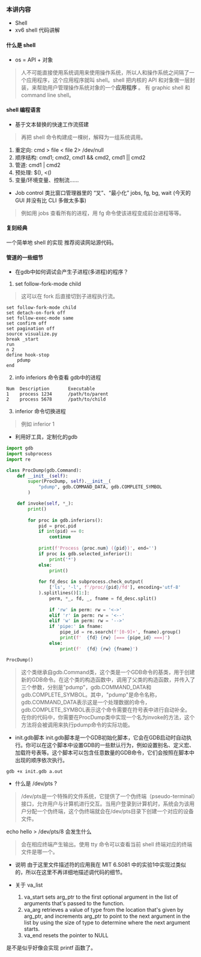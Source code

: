 ### 本讲内容
* Shell
* xv6 shell 代码讲解


#### 什么是 shell 

- os = API + 对象
> 人不可能直接使用系统调用来使用操作系统，所以人和操作系统之间隔了一个应用程序，这个应用程序就叫 shell。shell 把内核的 API 和对象做一层封装，来帮助用户管理操作系统对象的一个**应用程序** 。
> 有 graphic shell 和 command line shell。
>


#### shell 编程语言
- 基于文本替换的快速工作流搭建
> 再把 shell 命令构建成一棵树，解释为一组系统调用。
1. 重定向: cmd > file < file 2> /dev/null
2. 顺序结构: cmd1; cmd2, cmd1 && cmd2, cmd1 || cmd2
3. 管道: cmd1 | cmd2
4. 预处理: $(), <()
5. 变量/环境变量、控制流……

- Job control
类比窗口管理器里的 “叉”、“最小化”
jobs, fg, bg, wait
(今天的 GUI 并没有比 CLI 多做太多事)
> 例如用 jobs 查看所有的进程，用 fg 命令使该进程变成前台进程等等。

#### 复刻经典
一个简单地 shell 的实现
推荐阅读网站源代码。


#### 管道的一些细节
- 在gdb中如何调试会产生子进程(多进程)的程序？
1. set follow-fork-mode child
> 这可以在 fork 后直接切到子进程执行流。
> 

```
set follow-fork-mode child
set detach-on-fork off
set follow-exec-mode same
set confirm off
set pagination off
source visualize.py
break _start
run
n 2
define hook-stop
    pdump
end
```
2. info inferiors 命令查看 gdb中的进程
```
Num  Description       Executable
1    process 1234      /path/to/parent
2    process 5678      /path/to/child
```

3. inferior 命令切换进程
> 例如 inferior 1

- 利用好工具，定制化的gdb
```python
import gdb
import subprocess
import re

class ProcDump(gdb.Command):
    def __init__(self):
        super(ProcDump, self).__init__(
            "pdump", gdb.COMMAND_DATA, gdb.COMPLETE_SYMBOL
        )

    def invoke(self, *_):
        print()
    
        for proc in gdb.inferiors():
            pid = proc.pid
            if int(pid) == 0:
                continue
    
            print(f'Process {proc.num} ({pid})', end='')
            if proc is gdb.selected_inferior():
                print('*')
            else:
                print()
    
            for fd_desc in subprocess.check_output(
                ['ls', '-l', f'/proc/{pid}/fd'], encoding='utf-8'
            ).splitlines()[1:]:
                perm, *_, fd, _, fname = fd_desc.split()
    
                if 'rw' in perm: rw = '<->'
                elif 'r' in perm: rw = '<--'
                elif 'w' in perm: rw = '-->'
                if 'pipe:' in fname:
                    pipe_id = re.search(f'[0-9]+', fname).group()
                    print(f'  {fd} {rw} [=== {pipe_id} ===]')
                else:
                    print(f'  {fd} {rw} {fname}')

ProcDump()


```
> 这个类继承自gdb.Command类，这个类是一个GDB命令的基类，用于创建新的GDB命令。在这个类的构造函数中，调用了父类的构造函数，并传入了三个参数，分别是"pdump"，gdb.COMMAND_DATA和gdb.COMPLETE_SYMBOL。其中，"pdump"是命令名称，gdb.COMMAND_DATA表示这是一个处理数据的命令，gdb.COMPLETE_SYMBOL表示这个命令需要在符号表中进行自动补全。
> 在你的代码中，你需要在ProcDump类中实现一个名为invoke的方法，这个方法将会被调用来执行pdump命令的实际功能。
> 


- init.gdb脚本
init.gdb脚本是一个GDB初始化脚本，它会在GDB启动时自动执行。你可以在这个脚本中设置GDB的一些默认行为，例如设置别名、定义宏、加载符号表等。这个脚本可以包含任意数量的GDB命令，它们会按照在脚本中出现的顺序依次执行。
```
gdb +x init.gdb a.out
```



- 什么是 /dev/pts ?
> /dev/pts是一个特殊的文件系统，它提供了一个伪终端（pseudo-terminal）接口，允许用户与计算机进行交互。当用户登录到计算机时，系统会为该用户分配一个伪终端，这个伪终端就会在/dev/pts目录下创建一个对应的设备文件。

echo hello > /dev/pts/8 会发生什么
> 会在相应终端产生输出。使用 tty 命令可以查看当前 shell 终端对应的终端文件是哪一个。

- 说明
由于这里文件描述符的应用我在 MIT 6.S081 中的实验1中实现过类似的，所以在这里不再详细地描述调代码的细节。



- 关于 va_list
  1. va_start sets arg_ptr to the first optional argument in the list of arguments that's passed to the function.
  2. va_arg retrieves a value of type from the location that's given by arg_ptr, and increments arg_ptr to point to the next argument in the list by using the size of type to determine where the next argument starts. 
  3. va_end resets the pointer to NULL

是不是似乎好像会实现 printf 函数了。